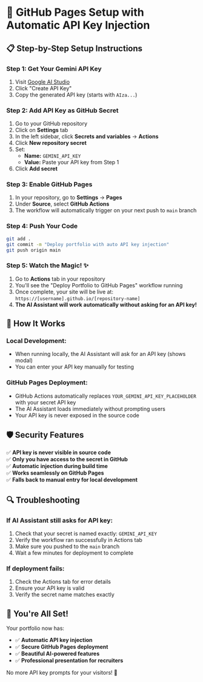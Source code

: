 # 🚀 GitHub Pages Setup with Automatic API Key Injection

## 📋 Step-by-Step Setup Instructions

### **Step 1: Get Your Gemini API Key**
1. Visit [Google AI Studio](https://aistudio.google.com/app/apikey)
2. Click "Create API Key"
3. Copy the generated API key (starts with `AIza...`)

### **Step 2: Add API Key as GitHub Secret**
1. Go to your GitHub repository
2. Click on **Settings** tab
3. In the left sidebar, click **Secrets and variables** → **Actions**
4. Click **New repository secret**
5. Set:
   - **Name:** `GEMINI_API_KEY`
   - **Value:** Paste your API key from Step 1
6. Click **Add secret**

### **Step 3: Enable GitHub Pages**
1. In your repository, go to **Settings** → **Pages**
2. Under **Source**, select **GitHub Actions**
3. The workflow will automatically trigger on your next push to `main` branch

### **Step 4: Push Your Code**
```bash
git add .
git commit -m "Deploy portfolio with auto API key injection"
git push origin main
```

### **Step 5: Watch the Magic! ✨**
1. Go to **Actions** tab in your repository
2. You'll see the "Deploy Portfolio to GitHub Pages" workflow running
3. Once complete, your site will be live at: `https://[username].github.io/[repository-name]`
4. **The AI Assistant will work automatically without asking for an API key!**

## 🔧 How It Works

### **Local Development:**
- When running locally, the AI Assistant will ask for an API key (shows modal)
- You can enter your API key manually for testing

### **GitHub Pages Deployment:**
- GitHub Actions automatically replaces `YOUR_GEMINI_API_KEY_PLACEHOLDER` with your secret API key
- The AI Assistant loads immediately without prompting users
- Your API key is never exposed in the source code

## 🛡️ Security Features

✅ **API key is never visible in source code**  
✅ **Only you have access to the secret in GitHub**  
✅ **Automatic injection during build time**  
✅ **Works seamlessly on GitHub Pages**  
✅ **Falls back to manual entry for local development**

## 🔍 Troubleshooting

### **If AI Assistant still asks for API key:**
1. Check that your secret is named exactly: `GEMINI_API_KEY`
2. Verify the workflow ran successfully in Actions tab
3. Make sure you pushed to the `main` branch
4. Wait a few minutes for deployment to complete

### **If deployment fails:**
1. Check the Actions tab for error details
2. Ensure your API key is valid
3. Verify the secret name matches exactly

## 🎉 You're All Set!

Your portfolio now has:
- ✅ **Automatic API key injection**
- ✅ **Secure GitHub Pages deployment**  
- ✅ **Beautiful AI-powered features**
- ✅ **Professional presentation for recruiters**

No more API key prompts for your visitors! 🚀
